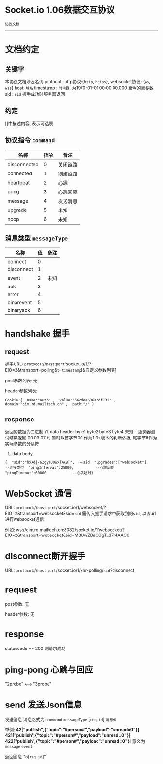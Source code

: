 # Socket.io 1.06数据交互协议

`协议文档`

------

# 文档约定

## 关键字

本协议文档涉及名词 
protocol : http协议:{`http`, `https`}, websocket协议: {`ws`, `wss`} 
host: `域名` 
timestamp : `时间戳`, 为1970-01-01 00:00:00.000 至今的毫秒数 
sid : `sid` 握手成功时服务器返回

## 约定

[]中描述内容, 表示可选项

## 协议指令 `command`

| 名称           | 指令   | 备注   |
| ------------ | ---- | ---- |
| disconnected | 0    | 关闭链路 |
| connected    | 1    | 创建链路 |
| heartbeat    | 2    | 心跳   |
| pong         | 3    | 心跳回应 |
| message      | 4    | 发送消息 |
| upgrade      | 5    | 未知   |
| noop         | 6    | 未知   |

## 消息类型 `messageType`

| 名称         | 值    | 备注   |
| ---------- | ---- | ---- |
| connect    | 0    |      |
| disconnect | 1    |      |
| event      | 2    | 未知   |
| ack        | 3    |      |
| error      | 4    |      |
| binarevent | 5    |      |
| binaryack  | 6    |      |

# handshake 握手

## request

握手URL: 
`protocol`://`host`:`port`/socket.io/1/?EIO=2&transport=polling&t=`timestamp`[&自定义参数列表]

post参数列表: 
无

header参数列表:

```
Cookie:{  name:"auth" ,  value:"56cdea636acdf132" ,  domain:"cim.rd.mailtech.cn" ,  path:"/" }
```

## response

返回的数据为二进制 
\1. data header 
byte1 byte2 byte3 byte4 未知 --服务器测试结果返回 00 09 07 ff, 暂时以首字节00 作为1.0+版本的判断依据, 尾字节ff作为实际参数的分隔符

1. data body

```
{  "sid":"hxXdj-6ZgyTU0wxlAABT",  --sid  "upgrades":["websocket"],      --连接类型  "pingInterval":25000,          --心跳周期  "pingTimeout":60000            --心跳超时}
```

# WebSocket 通信

URL: 
`protocol`://`host`:`port`/socket.io/1/websocket/?EIO=2&transport=websocket&sid=`sid` 
需传入握手请求中获取到的`sid`, 以该url进行websocket通信

例如: 
ws://cim.rd.mailtech.cn:8082/socket.io/1/websocket/?EIO=2&transport=websocket&sid=M8UwZBaOGgT_d7r4AAC6

# disconnect断开握手

URL: 
`protocol`://`host`:`port`/socket.io/1/xhr-polling/`sid`?disconnect

# request

post参数: 
无

header参数: 
无

# response

statuscode == 200 则请求成功

# ping-pong 心跳与回应

"2probe" <--> "3probe"

# send 发送Json信息

发送消息 
消息格式为: `command` `messageType` [`req_id`] `消息体`

举例: 
**42["publish",{"topic":"#person#","payload":"unread=0"}]** 
**421["publish",{"topic":"#person#","payload":"unread=0"}]** 
**422["publish",{"topic":"#person#","payload":"unread=0"}]** 
意义为 `message` `event`

返回消息 
"5[`req_id`]"